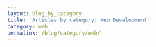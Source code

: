 ```yaml
---
layout: blog_by_category
title: 'Articles by category: Web Development'
category: web
permalink: /blog/category/web/
---
```

